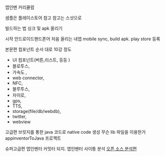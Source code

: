 
앱인벤 커리큘럼

샘플은 플레이스토어 참고
참고는 스샷으로

빌드하는 법
싱크 및 apk 올리기

시작
안드로이드핸드폰어 처음 올리는 내앱
mobile sync, build apk. play store 등록

본문편
컴포넌트 순서 대로
10강 정도
- UI 컴포넌트(버튼,리스트, 등등 )
- 블로투스,
- 가속도 ,
- web connector,
- NFC,
- 블루투스,
- 자이로,
- gps,
- TTS,
- storage(file/db/webdb),
- twitter,
- webview

고급편
브릿지를 통한 java 코드로 native code 생성
무슨 lib 파일을 이용한거 
appinventorToJava 프로젝트

슈퍼고급편
앱인벤터 커밋터 되지.
앱인벤터 사이틍 분석
[오픈 소스 분석편](appinventor.md)





